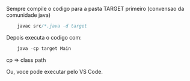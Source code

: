 Sempre compile o codigo para a pasta TARGET primeiro (convensao da comunidade java)

```java
    javac src/*.java -d target
```

Depois executa o codigo com:

```java
    java -cp target Main
```

cp => class path

Ou, voce pode executar pelo VS Code.
